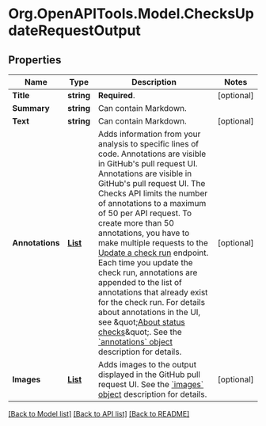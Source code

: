 # Org.OpenAPITools.Model.ChecksUpdateRequestOutput

## Properties

Name | Type | Description | Notes
------------ | ------------- | ------------- | -------------
**Title** | **string** | **Required**. | [optional] 
**Summary** | **string** | Can contain Markdown. | 
**Text** | **string** | Can contain Markdown. | [optional] 
**Annotations** | [**List<ChecksCreateRequestOutputAnnotationsInner>**](ChecksCreateRequestOutputAnnotationsInner.md) | Adds information from your analysis to specific lines of code. Annotations are visible in GitHub&#39;s pull request UI. Annotations are visible in GitHub&#39;s pull request UI. The Checks API limits the number of annotations to a maximum of 50 per API request. To create more than 50 annotations, you have to make multiple requests to the [Update a check run](https://docs.github.com/rest/reference/checks#update-a-check-run) endpoint. Each time you update the check run, annotations are appended to the list of annotations that already exist for the check run. For details about annotations in the UI, see \&quot;[About status checks](https://docs.github.com/articles/about-status-checks#checks)\&quot;. See the [&#x60;annotations&#x60; object](https://docs.github.com/rest/reference/checks#annotations-object-1) description for details. | [optional] 
**Images** | [**List<ChecksCreateRequestOutputImagesInner>**](ChecksCreateRequestOutputImagesInner.md) | Adds images to the output displayed in the GitHub pull request UI. See the [&#x60;images&#x60; object](https://docs.github.com/rest/reference/checks#annotations-object-1) description for details. | [optional] 

[[Back to Model list]](../README.md#documentation-for-models) [[Back to API list]](../README.md#documentation-for-api-endpoints) [[Back to README]](../README.md)

